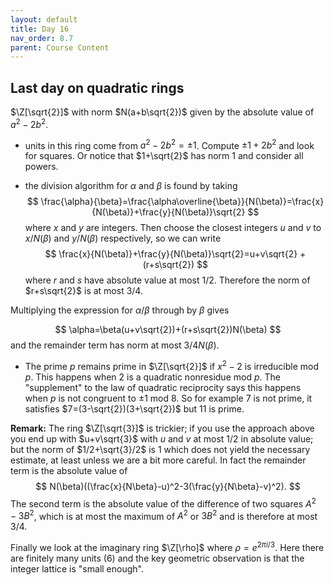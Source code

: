 ```yaml
---
layout: default
title: Day 16
nav_order: 8.7
parent: Course Content
---
```


## Last day on quadratic rings

$\Z[\sqrt{2}]$ with norm $N(a+b\sqrt{2})$ given by the absolute value of $a^2-2b^2$.

- units in this ring come from $a^2-2b^2=\pm 1$. Compute $\pm 1+2b^2$ and look for squares.  Or notice that
$1+\sqrt{2}$ has norm $1$ and consider all powers.

- the division algorithm for $\alpha$ and $\beta$ is found by taking
$$
\frac{\alpha}{\beta}=\frac{\alpha\overline{\beta}}{N(\beta)}=\frac{x}{N(\beta)}+\frac{y}{N(\beta)}\sqrt{2}
$$
where $x$ and $y$ are integers.  Then choose the closest integers $u$ and $v$ to $x/N(\beta)$ and $y/N(\beta)$
respectively, so we can write
$$
\frac{x}{N(\beta)}+\frac{y}{N(\beta)}\sqrt{2}=u+v\sqrt{2} + (r+s\sqrt{2})
$$
where $r$ and $s$ have absolute value at most $1/2$.  Therefore the norm of $r+s\sqrt{2}$ is at most $3/4$.

Multiplying the expression for $\alpha/\beta$ through by $\beta$ gives

$$
\alpha=\beta(u+v\sqrt{2})+(r+s\sqrt{2})N(\beta)
$$
and the remainder term has norm at most $3/4N(\beta)$.

- The prime $p$ remains prime in $\Z[\sqrt{2}]$ if $x^2-2$ is irreducible mod $p$.  This happens when 2 is a quadratic
nonresidue mod $p$. The "supplement" to the law of quadratic reciprocity says this happens when $p$ is not congruent to $\pm 1$ mod $8$.  So for example $7$ is not prime, it satisfies $7=(3-\sqrt{2})(3+\sqrt{2})$ but $11$ is prime.

**Remark:** The ring $\Z[\sqrt{3}]$ is trickier; if you use the approach above you end up with $u+v\sqrt{3}$ with 
$u$ and $v$ at most $1/2$ in absolute value; but the norm of $1/2+\sqrt{3}/2$ is 1 which does not yield the necessary estimate, at least unless we are a bit more careful.  In fact the remainder term is the absolute value of 
$$
N(\beta)((\frac{x}{N\beta}-u)^2-3(\frac{y}{N\beta}-v)^2).
$$
The second term is the absolute value of the difference of two squares $A^2-3B^2$, which is at most the maximum of $A^2$ or $3B^2$ and is therefore at most $3/4$.

Finally  we look at the imaginary ring $\Z[\rho]$ where $\rho=e^{2\pi i/3}$.  Here there are finitely many units (6)
and the key geometric observation is that the integer lattice is "small enough".
